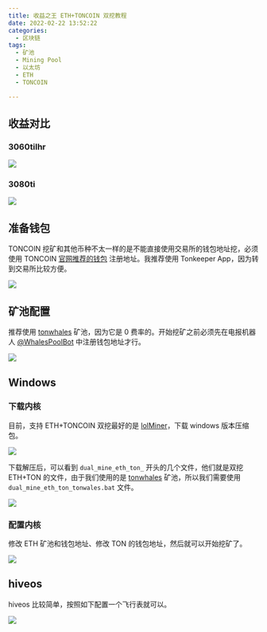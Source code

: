 ```yaml
---
title: 收益之王 ETH+TONCOIN 双挖教程
date: 2022-02-22 13:52:22
categories:
  - 区块链
tags:
  - 矿池
  - Mining Pool
  - 以太坊
  - ETH
  - TONCOIN

---
```


## 收益对比

### 3060tilhr

![](https://cdn.jsdelivr.net/gh/youngjuning/images/202202221354897.png)

### 3080ti

![](https://cdn.jsdelivr.net/gh/youngjuning/images/202202221356618.png)

## 准备钱包

TONCOIN 挖矿和其他币种不太一样的是不能直接使用交易所的钱包地址挖，必须使用 TONCOIN [官网推荐的钱包](https://ton.org/wallets) 注册地址。我推荐使用 Tonkeeper App，因为转到交易所比较方便。

![](https://cdn.jsdelivr.net/gh/youngjuning/images/202202221446485.png)

## 矿池配置

推荐使用 [tonwhales](https://tonwhales.com/mining) 矿池，因为它是 0 费率的。开始挖矿之前必须先在电报机器人 [@WhalesPoolBot](https://t.me/WhalesPoolBot) 中注册钱包地址才行。

![](https://cdn.jsdelivr.net/gh/youngjuning/images/202202221526915.png)

##  Windows

### 下载内核

目前，支持 ETH+TONCOIN 双挖最好的是 [lolMiner](https://github.com/Lolliedieb/lolMiner-releases/releases/tag/1.46)，下载 windows 版本压缩包。

![](https://cdn.jsdelivr.net/gh/youngjuning/images/202202221358050.png)

下载解压后，可以看到 `dual_mine_eth_ton_` 开头的几个文件，他们就是双挖 ETH+TON 的文件，由于我们使用的是 [tonwhales](https://tonwhales.com/mining) 矿池，所以我们需要使用 `dual_mine_eth_ton_tonwales.bat` 文件。

![](https://cdn.jsdelivr.net/gh/youngjuning/images/202202221400825.png)

### 配置内核

修改 ETH 矿池和钱包地址、修改 TON 的钱包地址，然后就可以开始挖矿了。

![](https://cdn.jsdelivr.net/gh/youngjuning/images/202202221529979.png)

## hiveos

hiveos 比较简单，按照如下配置一个飞行表就可以。

![](https://cdn.jsdelivr.net/gh/youngjuning/images/202202221533190.png)
